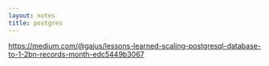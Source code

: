 ```yaml
---
layout: notes
title: postgres
---
```


https://medium.com/@gajus/lessons-learned-scaling-postgresql-database-to-1-2bn-records-month-edc5449b3067
